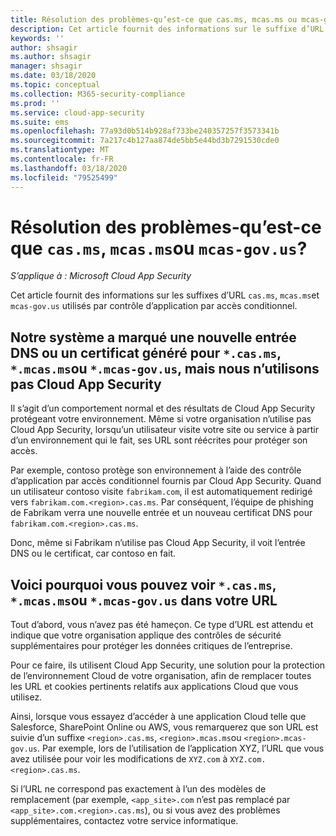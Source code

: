 ```yaml
---
title: Résolution des problèmes-qu’est-ce que cas.ms, mcas.ms ou mcas-gov.us ?
description: Cet article fournit des informations sur le suffixe d’URL cas.ms, mcas.ms ou mcas-gov.us utilisé par contrôle d’application par accès conditionnel.
keywords: ''
author: shsagir
ms.author: shsagir
manager: shsagir
ms.date: 03/18/2020
ms.topic: conceptual
ms.collection: M365-security-compliance
ms.prod: ''
ms.service: cloud-app-security
ms.suite: ems
ms.openlocfilehash: 77a93d0b514b928af733be240357257f3573341b
ms.sourcegitcommit: 7a217c4b127aa874de5bb5e44bd3b7291530cde0
ms.translationtype: MT
ms.contentlocale: fr-FR
ms.lasthandoff: 03/18/2020
ms.locfileid: "79525499"
---
```

# <a name="troubleshooting---what-is-casms-mcasms-or-mcas-govus"></a>Résolution des problèmes-qu’est-ce que `cas.ms`, `mcas.ms`ou `mcas-gov.us`?

*S’applique à : Microsoft Cloud App Security*

Cet article fournit des informations sur les suffixes d’URL `cas.ms`, `mcas.ms`et `mcas-gov.us` utilisés par contrôle d’application par accès conditionnel.

## <a name="our-system-flagged-a-new-dns-entry-or-generated-certificate-for-casms-mcasms-or-mcas-govus-but-we-dont-use-cloud-app-security"></a>Notre système a marqué une nouvelle entrée DNS ou un certificat généré pour `*.cas.ms`, `*.mcas.ms`ou `*.mcas-gov.us`, mais nous n’utilisons pas Cloud App Security

Il s’agit d’un comportement normal et des résultats de Cloud App Security protégeant votre environnement. Même si votre organisation n’utilise pas Cloud App Security, lorsqu’un utilisateur visite votre site ou service à partir d’un environnement qui le fait, ses URL sont réécrites pour protéger son accès.

Par exemple, contoso protège son environnement à l’aide des contrôle d’application par accès conditionnel fournis par Cloud App Security. Quand un utilisateur contoso visite `fabrikam.com`, il est automatiquement redirigé vers `fabrikam.com.<region>.cas.ms`. Par conséquent, l’équipe de phishing de Fabrikam verra une nouvelle entrée et un nouveau certificat DNS pour `fabrikam.com.<region>.cas.ms`.

Donc, même si Fabrikam n’utilise pas Cloud App Security, il voit l’entrée DNS ou le certificat, car contoso en fait.

## <a name="heres-why-you-see-casms-mcasms-or-mcas-govus-in-your-url"></a>Voici pourquoi vous pouvez voir `*.cas.ms`, `*.mcas.ms`ou `*.mcas-gov.us` dans votre URL

Tout d’abord, vous n’avez pas été hameçon. Ce type d’URL est attendu et indique que votre organisation applique des contrôles de sécurité supplémentaires pour protéger les données critiques de l’entreprise.

Pour ce faire, ils utilisent Cloud App Security, une solution pour la protection de l’environnement Cloud de votre organisation, afin de remplacer toutes les URL et cookies pertinents relatifs aux applications Cloud que vous utilisez.

Ainsi, lorsque vous essayez d’accéder à une application Cloud telle que Salesforce, SharePoint Online ou AWS, vous remarquerez que son URL est suivie d’un suffixe `<region>.cas.ms`, `<region>.mcas.ms`ou `<region>.mcas-gov.us`. Par exemple, lors de l’utilisation de l’application XYZ, l’URL que vous avez utilisée pour voir les modifications de `XYZ.com` à `XYZ.com.<region>.cas.ms`.

Si l’URL ne correspond pas exactement à l’un des modèles de remplacement (par exemple, `<app_site>.com` n’est pas remplacé par `<app_site>.com.<region>.cas.ms`), ou si vous avez des problèmes supplémentaires, contactez votre service informatique.
